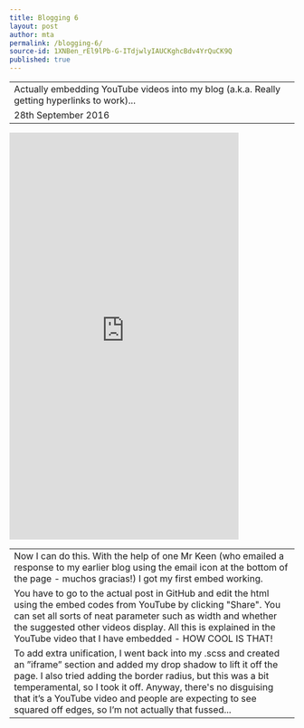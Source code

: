 ```yaml
---
title: Blogging 6
layout: post
author: mta
permalink: /blogging-6/
source-id: 1XNBen_rEl9lPb-G-ITdjwlyIAUCKghcBdv4YrQuCK9Q
published: true
---
```

<table>
  <tr>
    <td>Actually embedding YouTube videos into my blog (a.k.a. Really getting hyperlinks to work)...</td>
  </tr>
  <tr>
    <td>28th September 2016</td>
  </tr>
</table>

<iframe height="720px" width="405px" src="https://www.youtube.com/embed/rWl4y1-rdMw?rel=0;3&amp;autohide=1&amp;showinfo=0&amp;" frameborder="0" allowfullscreen></iframe>

<table>
  <tr>
    <td>Now I can do this.  With the help of one Mr Keen (who emailed a response to my earlier blog using the email icon at the bottom of the page - muchos gracias!) I got my first embed working.  </td>
  </tr>
  <tr>
    <td>You have to go to the actual post in GitHub and edit the html using the embed codes from YouTube by clicking "Share".  You can set all sorts of neat parameter such as width and whether the suggested other videos display.  All this is explained in the YouTube video that I have embedded - HOW COOL IS THAT!</td>
  </tr>
  <tr>
    <td>To add extra unification, I went back into my .scss and created an ”iframe” section and added my drop shadow to lift it off the page.  I also tried adding the border radius, but this was a bit temperamental, so I took it off.  Anyway, there's no disguising that it’s a YouTube video  and people are expecting to see squared off edges, so I’m not actually that fussed...</td>
  </tr>
</table>


